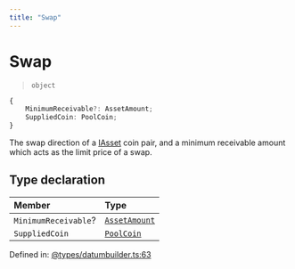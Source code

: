 ```yaml
---
title: "Swap"
---
```


# Swap

> `object`

```ts
{
    MinimumReceivable?: AssetAmount;
    SuppliedCoin: PoolCoin;
}
```

The swap direction of a [IAsset](../interfaces/IAsset.md) coin pair, and a minimum receivable amount
which acts as the limit price of a swap.

## Type declaration

| Member | Type |
| :------ | :------ |
| `MinimumReceivable`? | [`AssetAmount`](../classes/AssetAmount.md) |
| `SuppliedCoin` | [`PoolCoin`](../enums/PoolCoin.md) |

Defined in:  [@types/datumbuilder.ts:63](https://github.com/SundaeSwap-finance/sundae-sdk/blob/main/packages/core/src/@types/datumbuilder.ts#L63)
